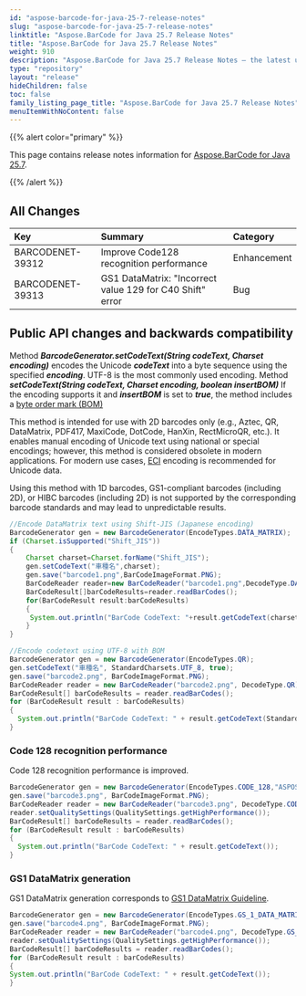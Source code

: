 ```yaml
---
id: "aspose-barcode-for-java-25-7-release-notes"
slug: "aspose-barcode-for-java-25-7-release-notes"
linktitle: "Aspose.BarCode for Java 25.7 Release Notes"
title: "Aspose.BarCode for Java 25.7 Release Notes"
weight: 910
description: "Aspose.BarCode for Java 25.7 Release Notes – the latest updates and fixes."
type: "repository"
layout: "release"
hideChildren: false
toc: false
family_listing_page_title: "Aspose.BarCode for Java 25.7 Release Notes"
menuItemWithNoContent: false
---
```


{{% alert color="primary" %}}

This page contains release notes information
for [Aspose.BarCode for Java 25.7](https://releases.aspose.com/barcode/java/25-7/).

{{% /alert %}}

## **All Changes**

| **Key**           | **Summary**                                                                          | **Category** |
|:------------------|:-------------------------------------------------------------------------------------|:-------------|
|BARCODENET-39312| Improve Code128 recognition performance                                                 | Enhancement  |
|BARCODENET-39313| GS1 DataMatrix: "Incorrect value 129 for C40 Shift" error                               | Bug          |

## Public API changes and backwards compatibility

Method ***BarcodeGenerator.setCodeText(String codeText, Charset encoding)*** encodes the Unicode ***codeText*** 
into a byte sequence using the specified ***encoding***. 
UTF-8 is the most commonly used encoding. 
Method ***setCodeText(String codeText, Charset encoding, boolean insertBOM)***
If the encoding supports it and ***insertBOM*** is set to ***true***, 
the method includes a [byte order mark (BOM)](https://en.wikipedia.org/wiki/Byte_order_mark#Byte-order_marks_by_encoding)

This method is intended for use with 2D barcodes only (e.g., Aztec, QR, DataMatrix, PDF417, MaxiCode, DotCode, HanXin, RectMicroQR, etc.). 
It enables manual encoding of Unicode text using national or special encodings; however, this method is considered obsolete in modern applications. 
For modern use cases, [ECI](https://en.wikipedia.org/wiki/Extended_Channel_Interpretation) encoding is recommended for Unicode data.

Using this method with 1D barcodes, GS1-compliant barcodes (including 2D), or HIBC barcodes (including 2D) is not supported 
by the corresponding barcode standards and may lead to unpredictable results.

```java
//Encode DataMatrix text using Shift-JIS (Japanese encoding)
BarcodeGenerator gen = new BarcodeGenerator(EncodeTypes.DATA_MATRIX);
if (Charset.isSupported("Shift_JIS"))
{
    Charset charset=Charset.forName("Shift_JIS");
    gen.setCodeText("車種名",charset);
    gen.save("barcode1.png",BarCodeImageFormat.PNG);
    BarCodeReader reader=new BarCodeReader("barcode1.png",DecodeType.DATA_MATRIX);
    BarCodeResult[]barCodeResults=reader.readBarCodes();
    for(BarCodeResult result:barCodeResults)
    {
     System.out.println("BarCode CodeText: "+result.getCodeText(charset));
    }
}
```

```java
//Encode codetext using UTF-8 with BOM
BarcodeGenerator gen = new BarcodeGenerator(EncodeTypes.QR);
gen.setCodeText("車種名", StandardCharsets.UTF_8, true);
gen.save("barcode2.png", BarCodeImageFormat.PNG);
BarCodeReader reader = new BarCodeReader("barcode2.png", DecodeType.QR);
BarCodeResult[] barCodeResults = reader.readBarCodes();
for (BarCodeResult result : barCodeResults)
{
  System.out.println("BarCode CodeText: " + result.getCodeText(StandardCharsets.UTF_8));
}
```

### Code 128 recognition performance
Code 128 recognition performance is improved.

```java
BarcodeGenerator gen = new BarcodeGenerator(EncodeTypes.CODE_128,"ASPOSE");
gen.save("barcode3.png", BarCodeImageFormat.PNG);
BarCodeReader reader = new BarCodeReader("barcode3.png", DecodeType.CODE_128);
reader.setQualitySettings(QualitySettings.getHighPerformance());
BarCodeResult[] barCodeResults = reader.readBarCodes();
for (BarCodeResult result : barCodeResults)
{
  System.out.println("BarCode CodeText: " + result.getCodeText());
}
```

### GS1 DataMatrix generation
GS1 DataMatrix generation corresponds to [GS1 DataMatrix Guideline](https://www.gs1.org/dojava/barcodes/GS1_DataMatrix_Guideline.pdf).

```java
BarcodeGenerator gen = new BarcodeGenerator(EncodeTypes.GS_1_DATA_MATRIX,"(00)057139091004349375(241)24140053(91)SkamoDoor Board 225 P2(243)035402");
gen.save("barcode4.png", BarCodeImageFormat.PNG);
BarCodeReader reader = new BarCodeReader("barcode4.png", DecodeType.GS_1_DATA_MATRIX);
reader.setQualitySettings(QualitySettings.getHighPerformance());
BarCodeResult[] barCodeResults = reader.readBarCodes();
for (BarCodeResult result : barCodeResults)
{
System.out.println("BarCode CodeText: " + result.getCodeText());
}
```